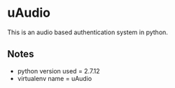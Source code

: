 # uAudio
This is an audio based authentication system in python.

## Notes
* python version used = 2.7.12
* virtualenv name = uAudio
